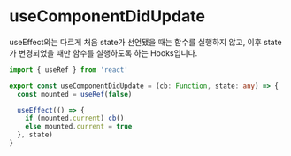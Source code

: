 # useComponentDidUpdate

useEffect와는 다르게 처음 state가 선언됐을 때는 함수를 실행하지 않고, 이후 state가 변경되었을 때만 함수를 실행하도록 하는 Hooks입니다.

```typescript title="services/hooks/index.tsx"
import { useRef } from 'react'

export const useComponentDidUpdate = (cb: Function, state: any) => {
  const mounted = useRef(false)

  useEffect(() => {
    if (mounted.current) cb()
    else mounted.current = true
  }, state)
}
```
